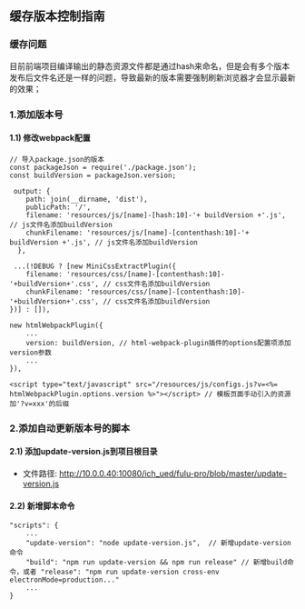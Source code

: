 ## 缓存版本控制指南

### 缓存问题
目前前端项目编译输出的静态资源文件都是通过hash来命名，但是会有多个版本发布后文件名还是一样的问题，导致最新的版本需要强制刷新浏览器才会显示最新的效果；

### 1.添加版本号

#### 1.1) 修改webpack配置

```
// 导入package.json的版本
const packageJson = require('./package.json');
const buildVersion = packageJson.version;
```

```
 output: {
    path: join(__dirname, 'dist'),
    publicPath: '/',
    filename: 'resources/js/[name]-[hash:10]-'+ buildVersion +'.js', // js文件名添加buildVersion
    chunkFilename: 'resources/js/[name]-[contenthash:10]-'+ buildVersion +'.js', // js文件名添加buildVersion
  },
```

```
 ...(!DEBUG ? [new MiniCssExtractPlugin({
    filename: 'resources/css/[name]-[contenthash:10]-'+buildVersion+'.css', // css文件名添加buildVersion
    chunkFilename: 'resources/css/[name]-[contenthash:10]-'+buildVersion+'.css', // css文件名添加buildVersion
})] : []),
```

```
new htmlWebpackPlugin({
    ...
    version: buildVersion, // html-webpack-plugin插件的options配置项添加version参数
    ...
}),
```

```
<script type="text/javascript" src="/resources/js/configs.js?v=<%= htmlWebpackPlugin.options.version %>"></script> // 模板页面手动引入的资源加'?v=xxx'的后缀
```

### 2.添加自动更新版本号的脚本

#### 2.1) 添加update-version.js到项目根目录

* 文件路径: http://10.0.0.40:10080/ich_ued/fulu-pro/blob/master/update-version.js

#### 2.2) 新增脚本命令
```
"scripts": {
    ...
    "update-version": "node update-version.js",  // 新增update-version命令
    "build": "npm run update-version && npm run release" // 新增build命令，或者 "release": "npm run update-version cross-env electronMode=production..."
    ...
}
```